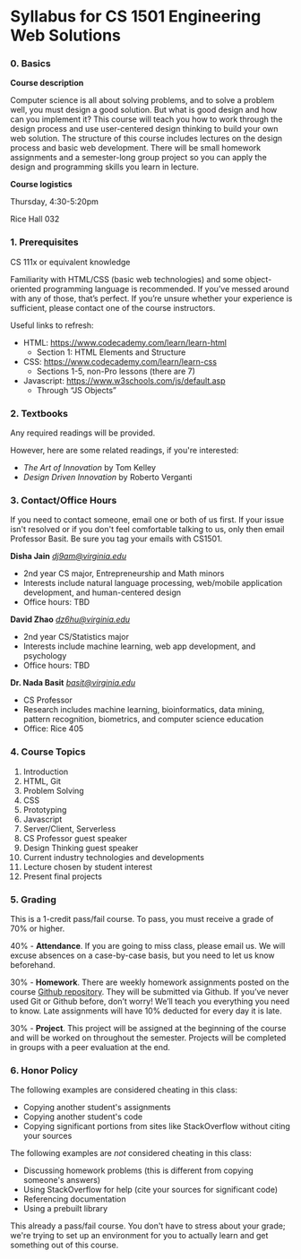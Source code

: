 # Syllabus for CS 1501 Engineering Web Solutions

### 0. Basics

**Course description**

Computer science is all about solving problems, and to solve a problem well, you must design a good solution. But what is good design and how can you implement it? This course will teach you how to work through the design process and use user-centered design thinking to build your own web solution. The structure of this course includes lectures on the design process and basic web development. There will be small homework assignments and a semester-long group project so you can apply the design and programming skills you learn in lecture.

**Course logistics**

Thursday, 4:30-5:20pm

Rice Hall 032

### 1. Prerequisites

CS 111x or equivalent knowledge

Familiarity with HTML/CSS (basic web technologies) and some object-oriented programming language is recommended. If you’ve messed around with any of those, that’s perfect. If you’re unsure whether your experience is sufficient, please contact one of the course instructors.

Useful links to refresh:

* HTML: https://www.codecademy.com/learn/learn-html
  * Section 1: HTML Elements and Structure
* CSS: https://www.codecademy.com/learn/learn-css
  * Sections 1-5, non-Pro lessons (there are 7)
* Javascript: https://www.w3schools.com/js/default.asp
  * Through “JS Objects”

### 2. Textbooks

Any required readings will be provided.

However, here are some related readings, if you're interested:

* *The Art of Innovation* by Tom Kelley
* *Design Driven Innovation* by Roberto Verganti

### 3. Contact/Office Hours

If you need to contact someone, email one or both of us first. If your issue isn't resolved or if you don't feel comfortable talking to us, only then email Professor Basit. Be sure you tag your emails with CS1501.

**Disha Jain** *dj9am@virginia.edu*
 * 2nd year CS major, Entrepreneurship and Math minors
 * Interests include natural language processing, web/mobile application development, and human-centered design
 * Office hours: TBD

**David Zhao** *dz6hu@virginia.edu*
 * 2nd year CS/Statistics major
 * Interests include machine learning, web app development, and psychology
 * Office hours: TBD

**Dr. Nada Basit** *basit@virginia.edu*
 * CS Professor
 * Research includes machine learning, bioinformatics, data mining, pattern recognition, biometrics, and computer science education
 * Office: Rice 405

### 4. Course Topics

1. Introduction
2. HTML, Git
3. Problem Solving
4. CSS
5. Prototyping
6. Javascript
7. Server/Client, Serverless
8. CS Professor guest speaker
9. Design Thinking guest speaker
10. Current industry technologies and developments
11. Lecture chosen by student interest
12. Present final projects

### 5. Grading

This is a 1-credit pass/fail course. To pass, you must receive a grade of 70% or higher.

40% - **Attendance**. If you are going to miss class, please email us. We will excuse absences on a case-by-case basis, but you need to let us know beforehand.

30% - **Homework**. There are weekly homework assignments posted on the course [Github repository](https://github.com/). They will be submitted via Github. If you’ve never used Git or Github before, don’t worry! We’ll teach you everything you need to know. Late assignments will have 10% deducted for every day it is late.

30% - **Project**. This project will be assigned at the beginning of the course and will be worked on throughout the semester. Projects will be completed in groups with a peer evaluation at the end.

### 6. Honor Policy

The following examples are considered cheating in this class:

* Copying another student's assignments
* Copying another student's code
* Copying significant portions from sites like StackOverflow without citing your sources

The following examples are *not* considered cheating in this class:

* Discussing homework problems (this is different from copying someone's answers)
* Using StackOverflow for help (cite your sources for significant code)
* Referencing documentation
* Using a prebuilt library

This already a pass/fail course. You don't have to stress about your grade; we're trying to set up an environment for you to actually learn and get something out of this course.
